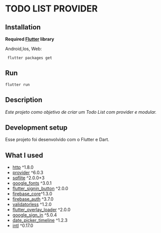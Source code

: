 # TODO LIST PROVIDER

## Installation

**Required [Flutter](https://flutter.dev/docs/get-started/install) library**

Android,Ios, Web:

```text
 flutter packages get
```

## Run

```text
flutter run
```

## Description

_Este projeto como objetivo de criar um Todo List com provider e modular._

## Development setup

Esse projeto foi desenvolvido com o Flutter e Dart.

## What I used

- [http](https://pub.dev/packages/http)  ^1.8.0
- [provider](https://pub.dev/packages/provider) ^6.0.3
- [sqflite](https://pub.dev/packages/sqflite) ^2.0.0+3
- [google_fonts](https://pub.dev/packages/google_fonts) ^3.0.1
- [flutter_signin_button](https://pub.dev/packages/flutter_signin_button) ^2.0.0
- [firebase_core](https://pub.dev/packages/firebase_core)^1.3.0
- [firebase_auth](https://pub.dev/packages/firebase_auth) ^3.7.0
- [validatorless](https://pub.dev/packages/validatorless) ^1.2.0
- [flutter_overlay_loader](https://pub.dev/packages/flutter_overlay_loader) ^2.0.0
- [google_sign_in](https://pub.dev/packages/google_sign_in) ^5.0.4
- [date_picker_timeline](https://pub.dev/packages/date_picker_timeline) ^1.2.3
- [intl](https://pub.dev/packages/intl) ^0.17.0
